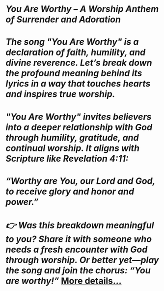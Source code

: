 # *You Are Worthy – A Worship Anthem of Surrender and Adoration*

# *The song "You Are Worthy" is a declaration of faith, humility, and divine reverence. Let’s break down the profound meaning behind its lyrics in a way that touches hearts and inspires true worship.*

# *"You Are Worthy" invites believers into a deeper relationship with God through humility, gratitude, and continual worship. It aligns with Scripture like Revelation 4:11:*
# *“Worthy are You, our Lord and God, to receive glory and honor and power.”*

# *👉 Was this breakdown meaningful to you? Share it with someone who needs a fresh encounter with God through worship. Or better yet—play the song and join the chorus: “You are worthy!”* [More details…](https://spiritualkhazaana.com/web-stories/you-are-worthy-a-worship-anthem/)
